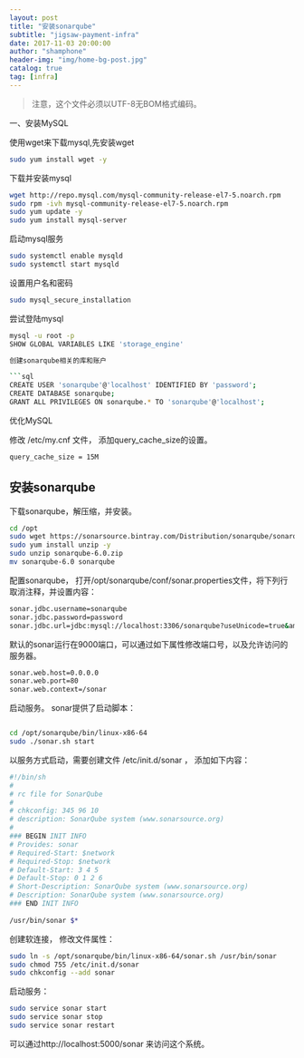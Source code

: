 ```yaml
---
layout: post 
title: "安装sonarqube"  
subtitle: "jigsaw-payment-infra"  
date: 2017-11-03 20:00:00  
author: "shamphone"  
header-img: "img/home-bg-post.jpg"  
catalog: true  
tag: [infra]  
---
```


> 注意，这个文件必须以UTF-8无BOM格式编码。 

一、安装MySQL

使用wget来下载mysql,先安装wget

```bash
sudo yum install wget -y
```

下载并安装mysql 

```bash
wget http://repo.mysql.com/mysql-community-release-el7-5.noarch.rpm
sudo rpm -ivh mysql-community-release-el7-5.noarch.rpm
sudo yum update -y
sudo yum install mysql-server
```

启动mysql服务

```bash
sudo systemctl enable mysqld
sudo systemctl start mysqld
```

设置用户名和密码

```bash
sudo mysql_secure_installation
```

尝试登陆mysql

```bash
mysql -u root -p
SHOW GLOBAL VARIABLES LIKE 'storage_engine'

创建sonarqube相关的库和账户

```sql
CREATE USER 'sonarqube'@'localhost' IDENTIFIED BY 'password';
CREATE DATABASE sonarqube;
GRANT ALL PRIVILEGES ON sonarqube.* TO 'sonarqube'@'localhost';
```

优化MySQL

修改 /etc/my.cnf 文件， 添加query_cache_size的设置。

```bash
query_cache_size = 15M
```

## 安装sonarqube

下载sonarqube，解压缩，并安装。

```bash
cd /opt 
sudo wget https://sonarsource.bintray.com/Distribution/sonarqube/sonarqube-6.0.zip
sudo yum install unzip -y
sudo unzip sonarqube-6.0.zip
mv sonarqube-6.0 sonarqube
```

配置sonarqube， 打开/opt/sonarqube/conf/sonar.properties文件，将下列行取消注释，并设置内容：

```bash
sonar.jdbc.username=sonarqube                                                                                                                     
sonar.jdbc.password=password
sonar.jdbc.url=jdbc:mysql://localhost:3306/sonarqube?useUnicode=true&amp;characterEncoding=utf8&amp;rewriteBatchedStatements=true&amp;useConfigs=maxPerformance 
```

默认的sonar运行在9000端口，可以通过如下属性修改端口号，以及允许访问的服务器。

```bash
sonar.web.host=0.0.0.0
sonar.web.port=80
sonar.web.context=/sonar
```

启动服务。 sonar提供了启动脚本：

```bash

cd /opt/sonarqube/bin/linux-x86-64
sudo ./sonar.sh start
```

以服务方式启动，需要创建文件 /etc/init.d/sonar ， 添加如下内容：
```bash
#!/bin/sh
#
# rc file for SonarQube
#
# chkconfig: 345 96 10
# description: SonarQube system (www.sonarsource.org)
#
### BEGIN INIT INFO
# Provides: sonar
# Required-Start: $network
# Required-Stop: $network
# Default-Start: 3 4 5
# Default-Stop: 0 1 2 6
# Short-Description: SonarQube system (www.sonarsource.org)
# Description: SonarQube system (www.sonarsource.org)
### END INIT INFO
 
/usr/bin/sonar $*
```

创建软连接， 修改文件属性：
```bash
sudo ln -s /opt/sonarqube/bin/linux-x86-64/sonar.sh /usr/bin/sonar
sudo chmod 755 /etc/init.d/sonar
sudo chkconfig --add sonar
```

启动服务：

```bash
sudo service sonar start
sudo service sonar stop
sudo service sonar restart
```

可以通过http://localhost:5000/sonar 来访问这个系统。 